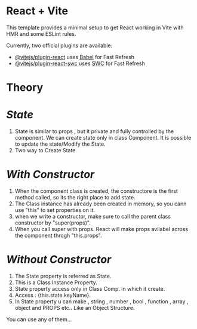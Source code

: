 # React + Vite

This template provides a minimal setup to get React working in Vite with HMR and some ESLint rules.

Currently, two official plugins are available:

- [@vitejs/plugin-react](https://github.com/vitejs/vite-plugin-react/blob/main/packages/plugin-react/README.md) uses [Babel](https://babeljs.io/) for Fast Refresh
- [@vitejs/plugin-react-swc](https://github.com/vitejs/vite-plugin-react-swc) uses [SWC](https://swc.rs/) for Fast Refresh


# Theory

# _State_

1. State is similar to props , but it private and fully controlled by the component. We can create state only in class Component. It is possible to update the state/Modify the State.
2. Two way to Create State.

# _With Constructor_

1. When the component class is created, the constructore is the first method called, so its the right place to add state.
2. The Class instance has already been created in memory, so you cann use "this" to set properties on it.
3. when we write a constructor, make sure to call the parent class constructor by "super(props)".
4. When you call super with props. React will make props avilabel across the component throgh "this.props".
 
# _Without Constructor_

1. The State property is referred as State.
2. This is a Class Instance Property.
3. State property access only in Class Comp. in which it create.
4. Access : {this.state.keyName}.
5. In State property u can make , string , number , bool , function , array , object and PROPS etc.. Like an Object Structure.

You can use any of them...
